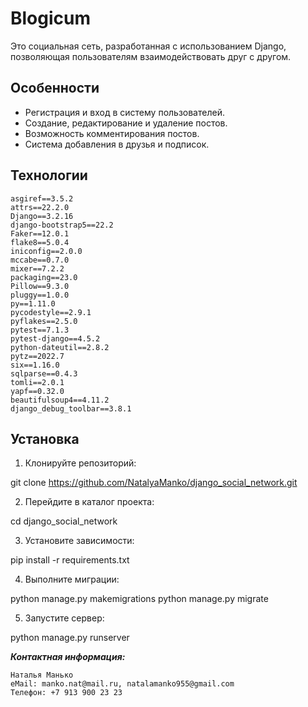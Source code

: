 # Blogicum
Это социальная сеть, разработанная с использованием Django, позволяющая пользователям взаимодействовать друг с другом.

## Особенности

- Регистрация и вход в систему пользователей.
- Создание, редактирование и удаление постов.
- Возможность комментирования постов.
- Система добавления в друзья и подписок.

## Технологии
```
asgiref==3.5.2
attrs==22.2.0
Django==3.2.16
django-bootstrap5==22.2
Faker==12.0.1
flake8==5.0.4
iniconfig==2.0.0
mccabe==0.7.0
mixer==7.2.2
packaging==23.0
Pillow==9.3.0
pluggy==1.0.0
py==1.11.0
pycodestyle==2.9.1
pyflakes==2.5.0
pytest==7.1.3
pytest-django==4.5.2
python-dateutil==2.8.2
pytz==2022.7
six==1.16.0
sqlparse==0.4.3
tomli==2.0.1
yapf==0.32.0
beautifulsoup4==4.11.2
django_debug_toolbar==3.8.1
```
## Установка

1. Клонируйте репозиторий:

git clone https://github.com/NatalyaManko/django_social_network.git

2. Перейдите в каталог проекта:

cd django_social_network

3. Установите зависимости:

pip install -r requirements.txt

4. Выполните миграции:

python manage.py makemigrations python manage.py migrate

5. Запустите сервер:

python manage.py runserver

**_Контактная информация:_**
```
Наталья Манько
eMail: manko.nat@mail.ru, natalamanko955@gmail.com
Телефон: +7 913 900 23 23
```
